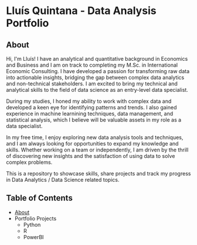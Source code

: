 # Lluís Quintana - Data Analysis Portfolio
## About
Hi, I'm Lluís! I have an analytical and quantitative background in Economics and Business and I am on track to completing my M.Sc. in International Economic Consulting. I have developed a passion for transforming raw data into actionable insights, bridging the gap between complex data analytics and non-technical stakeholders. I am excited to bring my technical and analytical skills to the field of data science as an entry-level data specialist.

During my studies, I honed my ability to work with complex data and developed a keen eye for identifying patterns and trends. I also gained experience in machine learnining techniques, data management, and statistical analysis, which I believe will be valuable assets in my role as a data specialist.

In my free time, I enjoy exploring new data analysis tools and techniques, and I am always looking for opportunities to expand my knowledge and skills. Whether working on a team or independently, I am driven by the thrill of discovering new insights and the satisfaction of using data to solve complex problems.

This is a repository to showcase skills, share projects and track my progress in Data Analytics / Data Science related topics.

## Table of Contents
- [About](*about)
- Portfolio Projects
  - Python
  - R
  - PowerBI     




